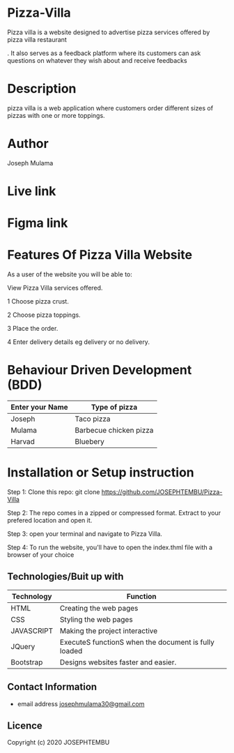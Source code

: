 # Pizza-Villa

 Pizza villa  is a website designed to advertise pizza services offered by pizza villa restaurant
 
  .                   It also serves as a feedback platform where its customers can ask questions on whatever they wish about  and receive feedbacks

  # Description

 pizza villa is  a web application where  customers order different sizes of pizzas with one or more toppings. 

 # Author

 Joseph Mulama

 # Live link

 # Figma link




 
 
 # Features Of Pizza Villa Website

 As a user of the website you will be able to:

View Pizza Villa services offered.

 1 Choose pizza crust.

2 Choose pizza toppings.

3 Place the order.

4 Enter delivery details eg delivery or no delivery.

# Behaviour Driven Development (BDD)

| Enter your Name |Type of pizza |
| ----------- | ----------- |
| Joseph | Taco pizza |
| Mulama |Barbecue chicken pizza 
| Harvad | Bluebery | |

# Installation or Setup instruction

Step 1: Clone this repo: git clone https://github.com/JOSEPHTEMBU/Pizza-Villa

Step 2: The repo comes in a zipped or compressed format. Extract to your prefered location and open it.

Step 3: open your terminal and navigate to Pizza Villa.

Step 4: To run the website, you'll have to open the index.thml file with a browser of your choice 

  ## Technologies/Buit up with

| Technology | Function|
| ----------- | ----------- |
| HTML | Creating the web pages| 
| CSS   | Styling the web pages     
| JAVASCRIPT   |Making the project interactive
| JQuery | ExecuteS  functionS when the document is fully loaded | 
| Bootstrap   | Designs websites faster and easier.


## Contact Information

- email address
  josephmulama30@gmail.com

## Licence

Copyright (c) 2020 JOSEPHTEMBU

